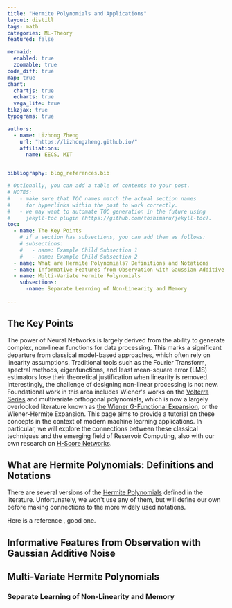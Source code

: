 ```yaml
---
title: "Hermite Polynomials and Applications"
layout: distill
tags: math
categories: ML-Theory
featured: false

mermaid:
  enabled: true
  zoomable: true
code_diff: true
map: true
chart:
  chartjs: true
  echarts: true
  vega_lite: true
tikzjax: true
typograms: true

authors:
  - name: Lizhong Zheng
    url: "https://lizhongzheng.github.io/"
    affiliations:
      name: EECS, MIT


bibliography: blog_references.bib

# Optionally, you can add a table of contents to your post.
# NOTES:
#   - make sure that TOC names match the actual section names
#     for hyperlinks within the post to work correctly.
#   - we may want to automate TOC generation in the future using
#     jekyll-toc plugin (https://github.com/toshimaru/jekyll-toc).
toc:
  - name: The Key Points
    # if a section has subsections, you can add them as follows:
    # subsections:
    #   - name: Example Child Subsection 1
    #   - name: Example Child Subsection 2
  - name: What are Hermite Polynomials? Definitions and Notations
  - name: Informative Features from Observation with Gaussian Additive Noise
  - name: Multi-Variate Hermite Polynomials
    subsections:
      -name: Separate Learning of Non-Linearity and Memory
 
---
```


## The Key Points
The power of Neural Networks is largely derived from the ability to generate complex, non-linear functions for data processing. This marks a significant departure from classical model-based approaches, which often rely on linearity assumptions. Traditional tools such as the Fourier Transform, spectral methods, eigenfunctions, and least mean-square error (LMS) estimators lose their theoretical justification when linearity is removed. Interestingly, the challenge of designing non-linear processing is not new. Foundational work in this area includes Wiener's works on the [Volterra Series](https://en.wikipedia.org/wiki/Volterra_series) and multivariate orthogonal polynomials, which is now a largely overlooked literature known as [the Wiener G-Functional Expansion](https://en.wikipedia.org/wiki/Wiener_series), or the Wiener-Hermite Expansion. This page aims to provide a tutorial on these concepts in the context of modern machine learning applications. In particular, we will explore the connections between these classical techniques and the emerging field of Reservoir Computing, also with our own research on [H-Score Networks](https://lizhongzheng.github.io/blog/2024/H-Score/).
 

## What are Hermite Polynomials: Definitions and Notations

There are several versions of the [Hermite Polynomials](https://en.wikipedia.org/wiki/Hermite_polynomials) defined in the literature. Unfortunately, we won't use any of them, but will define our own before making connections to the more widely used notations. 


Here is a reference <d-cite key="Rahman2017"></d-cite>, good one.


## Informative Features from Observation with Gaussian Additive Noise

## Multi-Variate Hermite Polynomials

### Separate Learning of Non-Linearity and Memory


